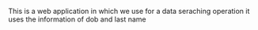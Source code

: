 This is a web application in which we use for a data seraching operation
it uses the information of dob and last name
